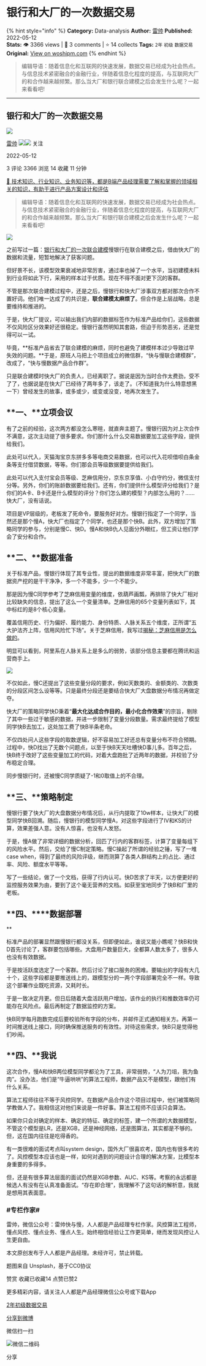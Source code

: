 # 银行和大厂的一次数据交易
{% hint style="info" %}
**Category:** Data-analysis
**Author:** [雷帅](https://www.woshipm.com/u/1314463)
**Published:** 2022-05-12  
**Stats:** 👁️ 3366 views | 💬 3 comments | ⭐ 14 collects
**Tags:** `2年` `初级` `数据交易`
**Original:** [View on woshipm.com](https://www.woshipm.com/data-analysis/5434778.html)
{% endhint %}
> 编辑导语：随着信息化和互联网的快速发展，数据交易已经成为社会热点。与信息技术紧密融合的金融行业，伴随着信息化程度的提高，与互联网大厂的和合作越来越频繁。那么当大厂和银行联合建模之后会发生什么呢？一起来看看吧!

---

## 银行和大厂的一次数据交易

[![](https://static.woshipm.com/view/2022111820494393715.png?imageView2/1/w/72/h/72/q/100)](https://www.woshipm.com/u/1314463)

[雷帅](https://www.woshipm.com/u/1314463) ![](https://static.woshipm.com/tag/1121_1@2x.png)![](https://static.woshipm.com/tag/2104_1@2x.png) 关注

2022-05-12

3 评论 3366 浏览 14 收藏 11 分钟

[🔗 技术知识、行业知识、业务知识等，都是B端产品经理需要了解和掌握的领域相关的知识，有助于进行产品方案设计和评估](https://ke.qidianla.com/courses/bcpm)

> 编辑导语：随着信息化和互联网的快速发展，数据交易已经成为社会热点。与信息技术紧密融合的金融行业，伴随着信息化程度的提高，与互联网大厂的和合作越来越频繁。那么当大厂和银行联合建模之后会发生什么呢？一起来看看吧!

![](https://image.yunyingpai.com/wp/2022/05/eGbjVYWb1V4yuced8C0l.jpg)

之前写过一篇：[银行和大厂的一次联合建模](http://www.woshipm.com/zhichang/5152033.html)慢银行在联合建模之后，借由快大厂的数据和流量，短暂地解决了获客问题。

但好景不长，该模型效果衰减地非常厉害，通过率也掉了一个水平，当初建模未料到行业将如此下行，采用的样本过于优质。现在不得不面对更下沉的客群。

不管是那次联合建模过程中，还是之后，慢银行和快大厂涉事双方都对那次合作不置好词。他们唯一达成了的共识是，**联合建模太麻烦了**。但合作是上层战略，总是要维持和推进的。

于是，快大厂提议，可以输出我们内部的数据标签作为标准产品给你们，这些数据不仅风险区分效果好还很稳定。慢银行虽然明知其套路，但迫于形势恶劣，还是觉得可以一试。

毕竟，**标准产品省去了联合建模的麻烦，同时也避免了建模样本过少导致过早失效的问题。**于是，原班人马把上个项目成立的微信群，“快与慢联合建模群”，改成了，“快与慢数据产品合作群”。

只是联合建模时快大厂的负责人，已经离职了。据说是因为当时合作太费劲，受不了了，也据说是在快大厂已经待了两年多了，该走了。（不知道我为什么特意想黑一下）曾经发生的故事，或多或少，或变或没变，地再次发生了。

## **一、****立项会议**

有了之前的经验，这次两方都没怎么寒暄，就直奔主题了。慢银行因为对上次合作不满意，这次主动提了很多要求。你们那什么什么交易数据要加工这些字段，提供给我们。

此处可以代入，天猫淘宝京东拼多多等电商交易数据，也可以代入花呗借呗白条金条等支付借贷数据，等等。你们那会员等级数据要提供给我们。

此处可以代入支付宝会员等级、芝麻信用分，京东京享值、小白守约分，微信支付分等。另外，你们的账龄数据要给我们。还有，你们提供什么模型评分给我们？是你们的A卡、B卡还是什么模型的评分？你们怎么建的模型？内部怎么用的？……快大厂，没有话说。

项目是VP层级的，老板发了死命令，要服务好对方。慢银行指定了一个同学，当然还是那个慢A，快大厂也指定了个同学，也还是那个快B。此外，双方增加了策略同学的参与，分别是慢C、快D。慢A和快B仇人见面分外眼红，但工资让他们学会了安分和合作。

## **二、****数据准备**

关于标准产品，慢银行体现了其专业性，提出的数据维度非常丰富，把快大厂的数据资产挖的是干干净净，多一个不能多，少一个不能少。

那是因为慢C同学参考了芝麻信用变量的维度，依葫芦画瓢，再排除了快大厂相对比较缺失的信息，提出了这么一个变量清单。芝麻信用的65个变量列表如下，其中标红的是8个核心变量。

覆盖信用历史、行为偏好、履约能力、身份特质、人脉关系五个维度，正所谓“五大护法齐上阵，信用风险忙下场”。关于芝麻信用，我写过[揭秘：芝麻信用是怎么做的](http://www.woshipm.com/pd/5217592.html)。

明显可以看到，阿里系在人脉关系上是多么的弱势，该部分信息主要都在腾讯和运营商手上。

![](https://image.yunyingpai.com/wp/2022/05/A5NBvKMqL3b8t9yVwdlj.png)

不仅如此，慢C还提出了这些变量分段的要求，例如天数类的、金额类的、次数类的分段区间怎么设等等。只是最终分段还是要结合快大厂大盘数据分布情况再做定夺。

快大厂的策略同学快D秉着“**最大化达成合作目的，最小化合作效果**”的宗旨，剔除了其中一些过于敏感的数据，并进一步限制了变量分段数量。需求最终提给了模型同学快B去加工，这处加工费了快B半条老命。

不仅四处问人这些字段的取数逻辑，好不容易加工好还总有变量分布不符合预期。过程中，快D找出了无数个问题点，以至于快B天天吐槽快D事儿多。百年之后，快B终于改好了这些变量加工的代码，对着大盘跑批了近两年的数据，并校验了分布稳定合理。

同步慢银行时，还被慢C同学质疑了-1和0取值上的不合理。

## **三、****策略制定**

慢银行要了快大厂的大盘数据分布情况后，从行内提取了10w样本，让快大厂的模型同学快B回溯。随后，慢银行的模型同学慢A，对这些字段进行了IV和KS的计算，效果差强人意。没有人惊喜，也没有人发怒。

于是，慢A做了非常详细的数据分析，回匹了行内的客群标签，计算了变量每组下的风险水平。然后，交给了慢C制定策略。慢C操起了所谓的经验之锤，写了一堆case when，得到了最终的风险评级，继而测算了各类人群结构上的占比、通过率、风险、额度水平等等。

写了一些结论，做了一个文档，获得了行内认可。快D苦求了半天，以方便更好的监控服务效果为由，要到了这个毫无营养的文档。如获至宝地同步了快B和厂里的老板。

## **四、****数据部署  
**

标准产品的部署显然跟慢银行都没关系，但即便如此，谁说又能小瞧呢？快B和快D首先讨论了，客群要包括哪些。大盘用户数量巨大，全都算人数太多了，很多人也没有有效数据。

于是按活跃度选定了一个客群。然后讨论了接口服务的困难。要输出的字段有大几十个，这些字段都是要推送线上的，跟模型分的一两个字段部署完全不一样。导致这个部署作业既吃资源，又耗时长。

于是一致决定月更。但日后随着大盘活跃用户增加，该作业的执行和推数效率仍可能存在风险点。最后再制定了数据监控的方案。

快B同学每月跑数完成后要校验所有字段的分布，并邮件正式通知相关方。再第一时间推送线上接口，同时确保推送服务的有效性。对待这些需求，快B只是觉得他们吵闹。

## **四、****我说**

这次合作，慢A和快B两位模型同学都沦为了工具，非常弱势，“人为刀俎，我为鱼肉”。没办法，他们是“牛逼哄哄”的算法工程师，数据产品又不是模型，跟他们有什么关系。

算法工程师往往不等于风控同学。在数据产品合作这个项目过程中，他们被策略同学教做人了。我相信这对他们来说是一件好事。算法工程师不应该只会算法。

如果你只会对确定的样本、确定的特征、确定的标签，建一个所谓的大数据模型，不管这个模型是LR，还是XGB，还是神经网络，还是图算法，其实都是不够的。但，这在国内往往是吃得香的。

有一类很难的面试考点叫system design，国外大厂很喜欢考，国内也有很多考的了。风控模型本应该也是一样，如何对遇到的问题设计合理的解决方案，比模型本身重要的多得多。

但，还是有很多算法层面的面试仍然是XGB参数、AUC、KS等。考察的永远都是候选人有没有在认真准备面试。“存在即合理”，我理解不了这句话的解析意，我就是想用其表面意。

### #专栏作家#

雷帅，微信公众号：雷帅快与慢，人人都是产品经理专栏作家。风控算法工程师，懂点风控、懂点业务、懂点人生。始终相信经验让工作更简单，继而发现风控让人生更自由。

本文原创发布于人人都是产品经理。未经许可，禁止转载。

题图来自 Unsplash，基于CC0协议

赞赏 收藏已收藏14 点赞已赞2

更多精彩内容，请关注人人都是产品经理微信公众号或下载App

[2年](https://www.woshipm.com/tag/2%e5%b9%b4)[初级](https://www.woshipm.com/tag/%e5%88%9d%e7%ba%a7)[数据交易](https://www.woshipm.com/tag/%e6%95%b0%e6%8d%ae%e4%ba%a4%e6%98%93)

[分享到微博](https://service.weibo.com/share/share.php?appkey=2775287854&title=银行和大厂的一次数据交易&url=https://www.woshipm.com/data-analysis/5434778.html&pic=https://image.yunyingpai.com/wp/2022/05/eGbjVYWb1V4yuced8C0l.jpg)

微信扫一扫

![微信二维码](https://api.pwmqr.com/qrcode/create/?url=https://www.woshipm.com/data-analysis/5434778.html)

分享